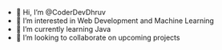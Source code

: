 - 👋 Hi, I’m @CoderDevDhruv
- 👀 I’m interested in Web Development and Machine Learning
- 🌱 I’m currently learning Java
- 💞️ I’m looking to collaborate on upcoming projects
  

<!---
CoderDevDhruv/CoderDevDhruv is a ✨ special ✨ repository because its `README.md` (this file) appears on your GitHub profile.
You can click the Preview link to take a look at your changes.
--->
